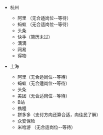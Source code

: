 - 杭州
  - 阿里  （无合适岗位--等待）
  - 蚂蚁 （无合适岗位--等待）
  - 头条
  - 快手（简历未过）
  - 滴滴
  - 网易
  - 得物

- 上海
  - 阿里（无合适岗位--等待）
  - 蚂蚁（无合适岗位--等待）
  - 头条
  - 美团（无合适岗位--等待）
  - B站
  - 携程
  - 拼多多（支付方向还算合适，向佳民了解）
  - 众安保险
  - 米哈游 （无合适岗位--等待）